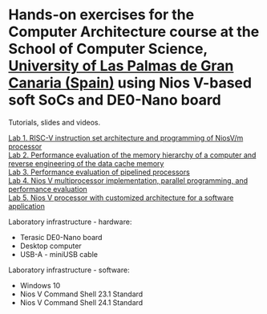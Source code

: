 # Hands-on exercises for the Computer Architecture course at the School of Computer Science, [University of Las Palmas de Gran Canaria (Spain)](https://internacional.ulpgc.es/en/) using Nios V-based soft SoCs and DE0-Nano board

Tutorials, slides and videos.

[Lab 1. RISC-V instruction set architecture and programming of NiosV/m processor](lab1) <br />
[Lab 2. Performance evaluation of the memory hierarchy of a computer and reverse engineering of the data cache memory](lab2) <br />
[Lab 3. Performance evaluation of pipelined processors](lab3) <br />
[Lab 4. Nios V multiprocessor implementation, parallel programming, and performance evaluation](lab4) <br />
[Lab 5. Nios V processor with customized architecture for a software application](lab5) <br />

Laboratory infrastructure - hardware: <br />
- Terasic DE0-Nano board <br />
- Desktop computer <br />
- USB-A - miniUSB cable <br />

Laboratory infrastructure - software: <br />
- Windows 10 <br />
- Nios V Command Shell 23.1 Standard <br />
- Nios V Command Shell 24.1 Standard <br />

